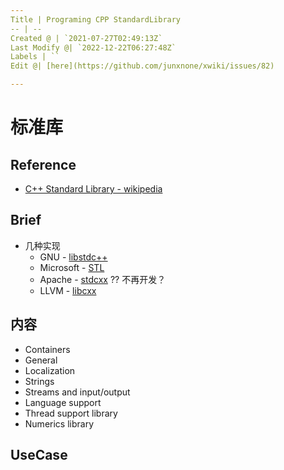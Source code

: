 ```yaml
---
Title | Programing CPP StandardLibrary
-- | --
Created @ | `2021-07-27T02:49:13Z`
Last Modify @| `2022-12-22T06:27:48Z`
Labels | ``
Edit @| [here](https://github.com/junxnone/xwiki/issues/82)

---
```

# 标准库

## Reference
- [C++ Standard Library - wikipedia](https://en.wikipedia.org/wiki/C%2B%2B_Standard_Library)

## Brief

- 几种实现
  - GNU - [libstdc++](https://github.com/gcc-mirror/gcc/tree/master/libstdc%2B%2B-v3)
  - Microsoft - [STL](https://github.com/microsoft/STL)
  - Apache - [stdcxx](https://github.com/apache/stdcxx/tree/trunk) ?? 不再开发？
  - LLVM - [libcxx](https://github.com/llvm/llvm-project/tree/main/libcxx)

## 内容

- Containers
- General
- Localization
- Strings
- Streams and input/output
- Language support
- Thread support library
- Numerics library

## UseCase

